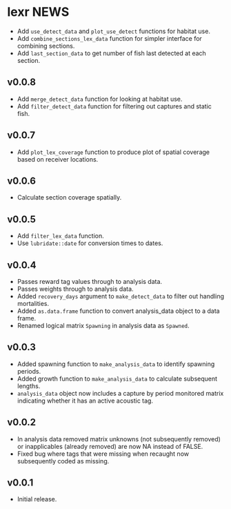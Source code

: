 # lexr NEWS

- Add `use_detect_data` and `plot_use_detect` functions for habitat use.
- Add `combine_sections_lex_data` function for simpler interface for combining sections.
- Add `last_section_data` to get number of fish last detected at each section.

## v0.0.8

- Add `merge_detect_data` function for looking at habitat use.
- Add `filter_detect_data` function for filtering out captures and static fish.

## v0.0.7

- Add `plot_lex_coverage` function to produce plot of spatial coverage based on receiver locations.

## v0.0.6

- Calculate section coverage spatially.

## v0.0.5

- Add `filter_lex_data` function.
- Use `lubridate::date` for conversion times to dates.

## v0.0.4

- Passes reward tag values through to analysis data.
- Passes weights through to analysis data.
- Added `recovery_days` argument to `make_detect_data` to filter out handling mortalities.
- Added `as.data.frame` function to convert analysis_data object to a data frame.
- Renamed logical matrix `Spawning` in analysis data as `Spawned`.

## v0.0.3
 
- Added spawning function to `make_analysis_data` to identify spawning periods.
- Added growth function to `make_analysis_data` to calculate subsequent lengths.
- `analysis_data` object now includes a capture by period monitored matrix indicating 
whether it has an active acoustic tag.

## v0.0.2

- In analysis data removed matrix unknowns (not subsequently removed) or 
inapplicables (already removed) are now NA instead of FALSE.
- Fixed bug where tags that were missing when recaught now subsequently coded as missing.

## v0.0.1

- Initial release.
